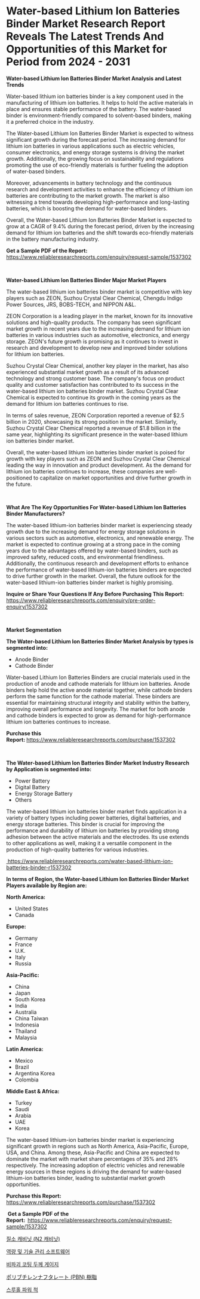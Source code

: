 <p><h1>Water-based Lithium Ion Batteries Binder Market Research Report Reveals The Latest Trends And Opportunities of this Market for Period from 2024 - 2031</h1></p><p><strong>Water-based Lithium Ion Batteries Binder Market Analysis and Latest Trends</strong></p>
<p><p>Water-based lithium ion batteries binder is a key component used in the manufacturing of lithium ion batteries. It helps to hold the active materials in place and ensures stable performance of the battery. The water-based binder is environment-friendly compared to solvent-based binders, making it a preferred choice in the industry.</p><p>The Water-based Lithium Ion Batteries Binder Market is expected to witness significant growth during the forecast period. The increasing demand for lithium ion batteries in various applications such as electric vehicles, consumer electronics, and energy storage systems is driving the market growth. Additionally, the growing focus on sustainability and regulations promoting the use of eco-friendly materials is further fueling the adoption of water-based binders.</p><p>Moreover, advancements in battery technology and the continuous research and development activities to enhance the efficiency of lithium ion batteries are contributing to the market growth. The market is also witnessing a trend towards developing high-performance and long-lasting batteries, which is boosting the demand for water-based binders.</p><p>Overall, the Water-based Lithium Ion Batteries Binder Market is expected to grow at a CAGR of 9.4% during the forecast period, driven by the increasing demand for lithium ion batteries and the shift towards eco-friendly materials in the battery manufacturing industry.</p></p>
<p><strong>Get a Sample PDF of the Report:&nbsp;</strong> <a href="https://www.reliableresearchreports.com/enquiry/request-sample/1537302">https://www.reliableresearchreports.com/enquiry/request-sample/1537302</a></p>
<p>&nbsp;</p>
<p><strong>Water-based Lithium Ion Batteries Binder Major Market Players</strong></p>
<p><p>The water-based lithium ion batteries binder market is competitive with key players such as ZEON, Suzhou Crystal Clear Chemical, Chengdu Indigo Power Sources, JRS, BOBS-TECH, and NIPPON A&L. </p><p>ZEON Corporation is a leading player in the market, known for its innovative solutions and high-quality products. The company has seen significant market growth in recent years due to the increasing demand for lithium ion batteries in various industries such as automotive, electronics, and energy storage. ZEON's future growth is promising as it continues to invest in research and development to develop new and improved binder solutions for lithium ion batteries.</p><p>Suzhou Crystal Clear Chemical, another key player in the market, has also experienced substantial market growth as a result of its advanced technology and strong customer base. The company's focus on product quality and customer satisfaction has contributed to its success in the water-based lithium ion batteries binder market. Suzhou Crystal Clear Chemical is expected to continue its growth in the coming years as the demand for lithium ion batteries continues to rise.</p><p>In terms of sales revenue, ZEON Corporation reported a revenue of $2.5 billion in 2020, showcasing its strong position in the market. Similarly, Suzhou Crystal Clear Chemical reported a revenue of $1.8 billion in the same year, highlighting its significant presence in the water-based lithium ion batteries binder market.</p><p>Overall, the water-based lithium ion batteries binder market is poised for growth with key players such as ZEON and Suzhou Crystal Clear Chemical leading the way in innovation and product development. As the demand for lithium ion batteries continues to increase, these companies are well-positioned to capitalize on market opportunities and drive further growth in the future.</p></p>
<p>&nbsp;</p>
<p><strong>What Are The Key Opportunities For Water-based Lithium Ion Batteries Binder Manufacturers?</strong></p>
<p><p>The water-based lithium-ion batteries binder market is experiencing steady growth due to the increasing demand for energy storage solutions in various sectors such as automotive, electronics, and renewable energy. The market is expected to continue growing at a strong pace in the coming years due to the advantages offered by water-based binders, such as improved safety, reduced costs, and environmental friendliness. Additionally, the continuous research and development efforts to enhance the performance of water-based lithium-ion batteries binders are expected to drive further growth in the market. Overall, the future outlook for the water-based lithium-ion batteries binder market is highly promising.</p></p>
<p><strong>Inquire or Share Your Questions If Any Before Purchasing This Report:</strong> <a href="https://www.reliableresearchreports.com/enquiry/pre-order-enquiry/1537302">https://www.reliableresearchreports.com/enquiry/pre-order-enquiry/1537302</a></p>
<p>&nbsp;</p>
<p><strong>Market Segmentation</strong></p>
<p><strong>The Water-based Lithium Ion Batteries Binder Market Analysis by types is segmented into:</strong></p>
<p><ul><li>Anode Binder</li><li>Cathode Binder</li></ul></p>
<p><p>Water-based Lithium Ion Batteries Binders are crucial materials used in the production of anode and cathode materials for lithium ion batteries. Anode binders help hold the active anode material together, while cathode binders perform the same function for the cathode material. These binders are essential for maintaining structural integrity and stability within the battery, improving overall performance and longevity. The market for both anode and cathode binders is expected to grow as demand for high-performance lithium ion batteries continues to increase.</p></p>
<p><strong>Purchase this Report:&nbsp;</strong><a href="https://www.reliableresearchreports.com/purchase/1537302">https://www.reliableresearchreports.com/purchase/1537302</a></p>
<p>&nbsp;</p>
<p><strong>The Water-based Lithium Ion Batteries Binder Market Industry Research by Application is segmented into:</strong></p>
<p><ul><li>Power Battery</li><li>Digital Battery</li><li>Energy Storage Battery</li><li>Others</li></ul></p>
<p><p>The water-based lithium ion batteries binder market finds application in a variety of battery types including power batteries, digital batteries, and energy storage batteries. This binder is crucial for improving the performance and durability of lithium ion batteries by providing strong adhesion between the active materials and the electrodes. Its use extends to other applications as well, making it a versatile component in the production of high-quality batteries for various industries.</p></p>
<p><a href="https://www.reliableresearchreports.com/water-based-lithium-ion-batteries-binder-r1537302">&nbsp;https://www.reliableresearchreports.com/water-based-lithium-ion-batteries-binder-r1537302</a></p>
<p><strong>In terms of Region, the Water-based Lithium Ion Batteries Binder Market Players available by Region are:</strong></p>
<p>
    <p> <strong> North America: </strong>
        <ul>
            <li>United States</li>
            <li>Canada</li>
        </ul>
        </p> 
    <p> <strong> Europe: </strong>
        <ul>
            <li>Germany</li>
            <li>France</li>
            <li>U.K.</li>
            <li>Italy</li>
            <li>Russia</li>
        </ul>
        </p> 
    <p> <strong> Asia-Pacific: </strong>
        <ul>
            <li>China</li>
            <li>Japan</li>
            <li>South Korea</li>
            <li>India</li>
            <li>Australia</li>
            <li>China Taiwan</li>
            <li>Indonesia</li>
            <li>Thailand</li>
            <li>Malaysia</li>
        </ul>
        </p> 
    <p> <strong> Latin America: </strong>
        <ul>
            <li>Mexico</li>
            <li>Brazil</li>
            <li>Argentina Korea</li>
            <li>Colombia</li>
        </ul>
        </p> 
    <p> <strong> Middle East & Africa: </strong>
        <ul>
            <li>Turkey</li>
            <li>Saudi</li>
            <li>Arabia</li>
            <li>UAE</li>
            <li>Korea</li>
        </ul>
    </p>
    </p>
<p><p>The water-based lithium-ion batteries binder market is experiencing significant growth in regions such as North America, Asia-Pacific, Europe, USA, and China. Among these, Asia-Pacific and China are expected to dominate the market with market share percentages of 35% and 28% respectively. The increasing adoption of electric vehicles and renewable energy sources in these regions is driving the demand for water-based lithium-ion batteries binder, leading to substantial market growth opportunities.</p></p>
<p><strong>Purchase this Report: </strong><a href="https://www.reliableresearchreports.com/purchase/1537302">https://www.reliableresearchreports.com/purchase/1537302</a></p>
<p>&nbsp;<strong>Get a Sample PDF of the Report:&nbsp;&nbsp;</strong><a href="https://www.reliableresearchreports.com/enquiry/request-sample/1537302">https://www.reliableresearchreports.com/enquiry/request-sample/1537302</a></p>
<p><strong></strong></p>
<p><p><a href="https://medium.com/@giovanileannon/%EC%A7%88%EC%86%8C-%EC%BA%90%EB%B9%84%EB%8B%9B-n2-%EC%BA%90%EB%B9%84%EB%8B%9B-%EC%8B%9C%EC%9E%A5-%EA%B7%9C%EB%AA%A8-%EC%8B%9C%EC%9E%A5-%EC%A0%84%EB%A7%9D-%EB%B0%8F-%EC%8B%9C%EC%9E%A5-%EC%98%88%EC%B8%A1-2024%EB%85%84%EB%B6%80%ED%84%B0-2031%EB%85%84%EA%B9%8C%EC%A7%80-8097b30b0ec4">질소 캐비닛 (N2 캐비닛)</a></p><p><a href="https://github.com/mdmazharulnwr786/Market-Research-Report-List-1/blob/main/633080789719.md">역량 및 기술 관리 소프트웨어</a></p><p><a href="https://github.com/hxzi07639916/Market-Research-Report-List-2/blob/main/288689189720.md">비파괴 코팅 두께 게이지</a></p><p><a href="https://medium.com/@colinom7865/%E3%83%9D%E3%83%AA%E3%83%96%E3%83%81%E3%83%AC%E3%83%B3%E3%83%8A%E3%83%95%E3%82%BF%E3%83%AC%E3%83%BC%E3%83%88-pbn-%E6%A8%B9%E8%84%82%E3%81%AE%E5%B8%82%E5%A0%B4%E3%82%B7%E3%82%A7%E3%82%A2%E3%81%AE%E9%80%B2%E5%8C%96%E3%81%A8%E5%B8%82%E5%A0%B4%E6%88%90%E9%95%B7%E3%83%88%E3%83%AC%E3%83%B3%E3%83%892024%E5%B9%B4%E3%81%8B%E3%82%892031%E5%B9%B4%E3%81%BE%E3%81%A7-35f1ae70f3bf">ポリブチレンナフタレート (PBN) 樹脂</a></p><p><a href="https://medium.com/@pepo3k/%EC%A0%81%EC%B8%B5-%EC%8B%9C%EC%9E%A5%EB%B6%84%EC%84%9D-%EB%B0%8F-%EC%A0%84%EC%84%B8%EA%B3%84-%EC%82%B0%EC%97%85-%EA%B0%9C%EC%9A%94-cagr-%EC%8B%9C%EC%9E%A5-%EC%84%B8%EB%B6%84%ED%99%94-55bc679d6f67">스루홀 파워 척</a></p></p>